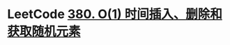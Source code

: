 # LeetCode [380. O(1) 时间插入、删除和获取随机元素](https://leetcode-cn.com/problems/insert-delete-getrandom-o1/)



